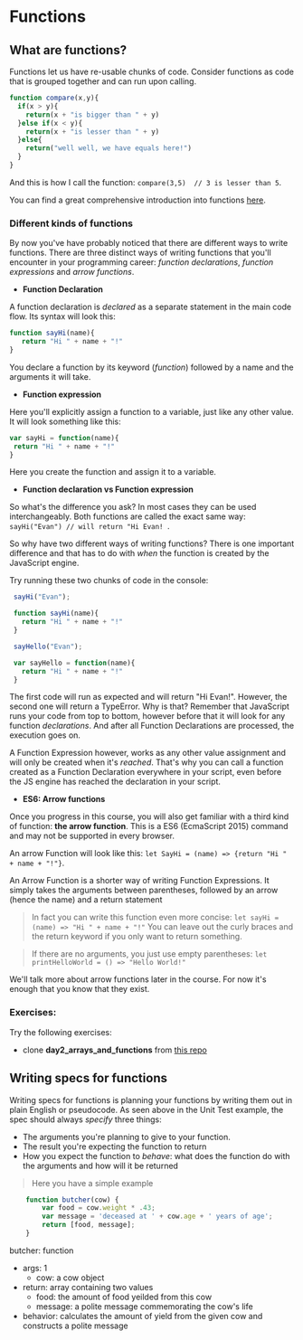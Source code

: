 Functions
========

What are functions?
-------------------

Functions let us have re-usable chunks of code. Consider functions as code that is grouped together and can run upon calling.

```javascript
function compare(x,y){
  if(x > y){
    return(x + "is bigger than " + y)
  }else if(x < y){
    return(x + "is lesser than " + y)  
  }else{
    return("well well, we have equals here!")
  }
}
```

And this is how I call the function: `compare(3,5)  // 3 is lesser than 5`.

You can find a great comprehensive introduction into functions [here](http://javascript.info/function-basics).

### Different kinds of functions

By now you've have probably noticed that there are different ways to write functions. There are three distinct ways of writing functions that you'll encounter in your programming career: _function declarations_, _function expressions_ and _arrow functions_.

+ **Function Declaration**

 A function declaration is _declared_ as a separate statement in the main code flow. Its syntax will look this:

 ```javascript
function sayHi(name){
	return "Hi " + name + "!"
}
```

 You declare a function by its keyword (_function_) followed by a name and the arguments it will take.

+ **Function expression**

 Here you'll explicitly assign a function to a variable, just like any other value. It will look something like this:

 ```javascript
var sayHi = function(name){
  return "Hi " + name + "!"
}
```

 Here you create the function and assign it to a variable.

+ **Function declaration vs Function expression**

 So what's the difference you ask? In most cases they can be used interchangeably. Both functions are called the exact same way: `sayHi("Evan") // will return "Hi Evan! `.

 So why have two different ways of writing functions? There is one important difference and that has to do with _when_ the function is created by the JavaScript engine.

 Try running these two chunks of code in the console:

 ```javascript
  sayHi("Evan");

  function sayHi(name){
    return "Hi " + name + "!"
  }
 ```

 ```javascript
  sayHello("Evan");

  var sayHello = function(name){
    return "Hi " + name + "!"
  }
  ```

 The first code will run as expected and will return "Hi Evan!". However, the second one will return a TypeError. Why is that? Remember that JavaScript runs your code from top to bottom, however before that it will look for any function _declarations_. And after all Function Declarations are processed, the execution goes on.

 A Function Expression however, works as any other value assignment and will only be created when it's _reached_. That's why you can call a function created as a Function Declaration everywhere in your script, even before the JS engine has reached the declaration in your script.

+ **ES6: Arrow functions**

 Once you progress in this course, you will also get familiar with a third kind of function: **the arrow function**. This is a ES6 (EcmaScript 2015) command and may not be supported in every browser.

 An arrow Function will look like this: `let SayHi = (name) => {return "Hi " + name + "!"}`.

 An Arrow Function is a shorter way of writing Function Expressions. It simply takes the arguments between parentheses, followed by an arrow (hence the name) and a return statement

 > In fact you can write this function even more concise: `let sayHi = (name) => "Hi " + name + "!"`
 > You can leave out the curly braces and the return keyword if you only want to return something.

 > If there are no arguments, you just use empty parentheses: `let printHelloWorld = () => "Hello World!"`

 We'll talk more about arrow functions later in the course. For now it's enough that you know that they exist.

### Exercises: 

Try the following exercises:
+ clone **day2_arrays_and_functions** from [this repo](https://github.com/Turfie/Elium-exercises/tree/master/week%201)


Writing specs for functions
-------
Writing specs for functions is planning your functions by writing them out in plain English or pseudocode. As seen above in the Unit Test example, the spec should always _specify_ three things:

+ The arguments you're planning to give to your function.
+ The result you're expecting the function to return
+ How you expect the function to _behave_: what does the function do with the arguments and how will it be returned

> Here you have a simple example
```javascript
    function butcher(cow) {
	    var food = cow.weight * .43; 
	    var message = 'deceased at ' + cow.age + ' years of age';
	    return [food, message];
    }
```

butcher: function
 + args: 1
    + cow: a cow object
 + return: array containing two values
    + food: the amount of food yeilded from this cow
    + message: a polite message commemorating the cow's life
 + behavior: calculates the amount of yield from the given cow and constructs a polite message
 

